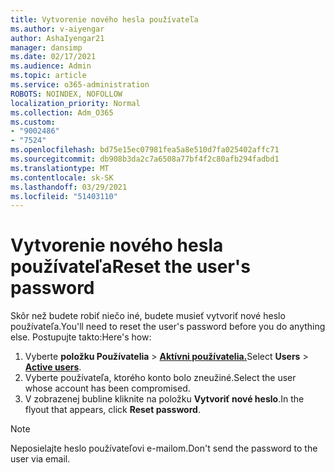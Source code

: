 ```yaml
---
title: Vytvorenie nového hesla používateľa
ms.author: v-aiyengar
author: AshaIyengar21
manager: dansimp
ms.date: 02/17/2021
ms.audience: Admin
ms.topic: article
ms.service: o365-administration
ROBOTS: NOINDEX, NOFOLLOW
localization_priority: Normal
ms.collection: Adm_O365
ms.custom:
- "9002486"
- "7524"
ms.openlocfilehash: bd75e15ec07981fea5a8e510d7fa025402affc71
ms.sourcegitcommit: db908b3da2c7a6508a77bf4f2c80afb294fadbd1
ms.translationtype: MT
ms.contentlocale: sk-SK
ms.lasthandoff: 03/29/2021
ms.locfileid: "51403110"
---
```

# <a name="reset-the-users-password"></a><span data-ttu-id="c4756-102">Vytvorenie nového hesla používateľa</span><span class="sxs-lookup"><span data-stu-id="c4756-102">Reset the user's password</span></span>

<span data-ttu-id="c4756-103">Skôr než budete robiť niečo iné, budete musieť vytvoriť nové heslo používateľa.</span><span class="sxs-lookup"><span data-stu-id="c4756-103">You'll need to reset the user's password before you do anything else.</span></span> <span data-ttu-id="c4756-104">Postupujte takto:</span><span class="sxs-lookup"><span data-stu-id="c4756-104">Here's how:</span></span>

1. <span data-ttu-id="c4756-105">Vyberte **položku Používatelia**  >  **[Aktívni používatelia.](https://go.microsoft.com/fwlink/p/?linkid=834822)**</span><span class="sxs-lookup"><span data-stu-id="c4756-105">Select **Users** > **[Active users](https://go.microsoft.com/fwlink/p/?linkid=834822)**.</span></span>
1. <span data-ttu-id="c4756-106">Vyberte používateľa, ktorého konto bolo zneužiné.</span><span class="sxs-lookup"><span data-stu-id="c4756-106">Select the user whose account has been compromised.</span></span>
1. <span data-ttu-id="c4756-107">V zobrazenej bubline kliknite na položku **Vytvoriť nové heslo**.</span><span class="sxs-lookup"><span data-stu-id="c4756-107">In the flyout that appears, click **Reset password**.</span></span>

> [!NOTE]
> <span data-ttu-id="c4756-108">Neposielajte heslo používateľovi e-mailom.</span><span class="sxs-lookup"><span data-stu-id="c4756-108">Don't send the password to the user via email.</span></span>
